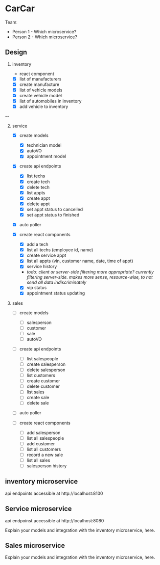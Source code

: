 # CarCar

Team:

- Person 1 - Which microservice?
- Person 2 - Which microservice?

## Design

1. inventory

   - react component

   - [x] list of manufacturers
   - [x] create manufacture
   - [x] list of vehicle models
   - [x] create vehicle model
   - [x] list of automobiles in inventory
   - [x] add vehicle to inventory

--

2. service

   - [x] create models

     - [x] technician model
     - [x] autoVO
     - [x] appointment model

   - [x] create api endpoints

     - [x] list techs
     - [x] create tech
     - [x] delete tech
     - [x] list appts
     - [x] create appt
     - [x] delete appt
     - [x] set appt status to cancelled
     - [x] set appt status to finished

   - [x] auto poller

   - [x] create react components
     - [x] add a tech
     - [x] list all techs (employee id, name)
     - [x] create service appt
     - [x] list all appts (vin, customer name, date, time of appt)
     - [x] service history
     - _todo: client or server-side filtering more appropriate? currently filtering server-side. makes more sense, resource-wise, to not send all data indiscriminately_
     - [x] vip status
     - [x] appointment status updating

3. sales

   - [ ] create models

     - [ ] salesperson
     - [ ] customer
     - [ ] sale
     - [ ] autoVO

   - [ ] create api endpoints

     - [ ] list salespeople
     - [ ] create salesperson
     - [ ] delete salesperson
     - [ ] list customers
     - [ ] create customer
     - [ ] delete customer
     - [ ] list sales
     - [ ] create sale
     - [ ] delete sale

   - [ ] auto poller

   - [ ] create react components

     - [ ] add salesperson
     - [ ] list all salespeople
     - [ ] add customer
     - [ ] list all customers
     - [ ] record a new sale
     - [ ] list all sales
     - [ ] salesperson history

## inventory microservice

api endpoints accessible at http://localhost:8100

## Service microservice

api endpoinst accessible at http://localhost:8080

Explain your models and integration with the inventory
microservice, here.

## Sales microservice

Explain your models and integration with the inventory
microservice, here.
